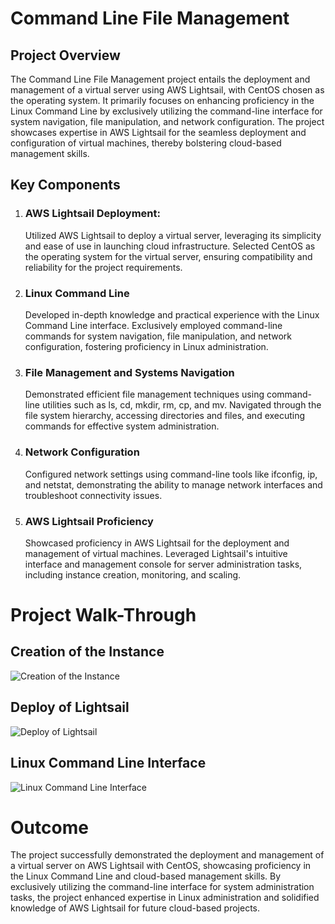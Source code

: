 <!DOCTYPE html>
<html lang="en">
<head>
<meta charset="UTF-8">
<meta name="viewport" content="width=device-width, initial-scale=1.0">
</head>
<body>

<h1>Command Line File Management</h1>
<h2>Project Overview</h2>
<p>The Command Line File Management project entails the deployment and management of a virtual server using AWS Lightsail, with CentOS chosen as the operating system. It primarily focuses on enhancing proficiency in the Linux Command Line by exclusively utilizing the command-line interface for system navigation, file manipulation, and network configuration. The project showcases expertise in AWS Lightsail for the seamless deployment and configuration of virtual machines, thereby bolstering cloud-based management skills.</p>

<h2>Key Components</h2>
<ol>
  <li>
    <h3>AWS Lightsail Deployment:</h3>
    <p>Utilized AWS Lightsail to deploy a virtual server, leveraging its simplicity and ease of use in launching cloud infrastructure.
Selected CentOS as the operating system for the virtual server, ensuring compatibility and reliability for the project requirements.</p>
  </li>
  <li>
    <h3>Linux Command Line</h3>
    <p>Developed in-depth knowledge and practical experience with the Linux Command Line interface.
Exclusively employed command-line commands for system navigation, file manipulation, and network configuration, fostering proficiency in Linux administration.</p>
  </li>
  <li>
    <h3>File Management and Systems Navigation</h3>
    <p>Demonstrated efficient file management techniques using command-line utilities such as ls, cd, mkdir, rm, cp, and mv.
Navigated through the file system hierarchy, accessing directories and files, and executing commands for effective system administration.</p>
  </li>
  <li>
    <h3>Network Configuration</h3>
    <p>Configured network settings using command-line tools like ifconfig, ip, and netstat, demonstrating the ability to manage network interfaces and troubleshoot connectivity issues.</p>
  </li>
  <li>
    <h3>AWS Lightsail Proficiency</h3>
    <p>Showcased proficiency in AWS Lightsail for the deployment and management of virtual machines.
Leveraged Lightsail's intuitive interface and management console for server administration tasks, including instance creation, monitoring, and scaling.</p>
  </li>
</ol>

<h1>Project Walk-Through</h1>
<h2>Creation of the Instance</h2>
<img src="https://i.imgur.com/hGEyw03.png" alt="Creation of the Instance" style="max-width: 100%; height: auto;">
<h2>Deploy of Lightsail</h2>
<img src="https://i.imgur.com/YO7OgDq.png" alt="Deploy of Lightsail" style="max-width: 100%; height: auto;">
<h2>Linux Command Line Interface</h2>
<img src="https://i.imgur.com/JiGm4Gt.png" alt="Linux Command Line Interface" style="max-width: 100%; height: auto;">

<h1>Outcome</h1>
<p>The project successfully demonstrated the deployment and management of a virtual server on AWS Lightsail with CentOS, showcasing proficiency in the Linux Command Line and cloud-based management skills. By exclusively utilizing the command-line interface for system administration tasks, the project enhanced expertise in Linux administration and solidified knowledge of AWS Lightsail for future cloud-based projects.</p>

</body>
</html>
